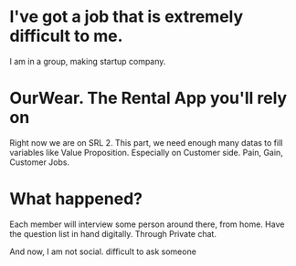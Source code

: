 # I've got a job that is extremely difficult to me.
I am in a group, making startup company.

# OurWear. The Rental App you'll rely on
Right now we are on SRL 2. This part, we need enough many datas to fill variables like Value Proposition. Especially on Customer side. Pain, Gain, Customer Jobs.

# What happened?
Each member will interview some person around there, from home. Have the question list in hand digitally. Through Private chat.

And now, I am not social. difficult to ask someone
